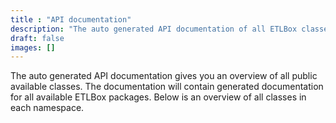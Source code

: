 ```yaml
---
title : "API documentation"
description: "The auto generated API documentation of all ETLBox classes"
draft: false
images: []
---
```


The auto generated API documentation gives you an overview of all public available classes. 
The documentation will contain generated documentation for all available ETLBox packages. 
Below is an overview of all classes in each namespace.